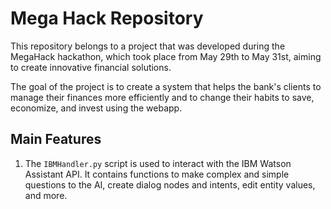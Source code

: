 # Mega Hack Repository

This repository belongs to a project that was developed during the MegaHack hackathon, which took place from May 29th to May 31st, aiming to create innovative financial solutions.

The goal of the project is to create a system that helps the bank's clients to manage their finances more efficiently and to change their habits to save, economize, and invest using the webapp.

## Main Features

1. The `IBMHandler.py` script is used to interact with the IBM Watson Assistant API. It contains functions to make complex and simple questions to the AI, create dialog nodes and intents, edit entity values, and more.
